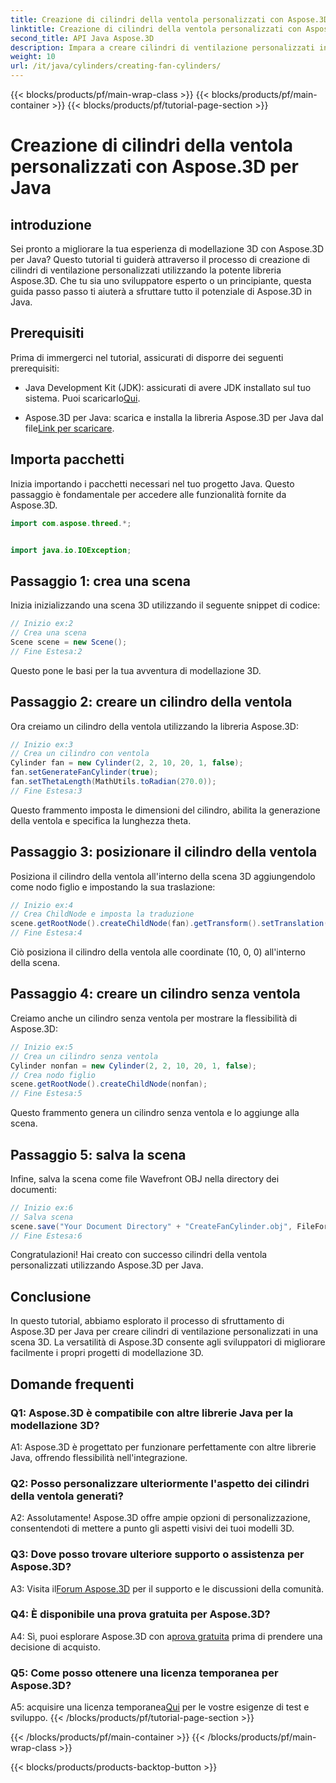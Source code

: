 ```yaml
---
title: Creazione di cilindri della ventola personalizzati con Aspose.3D per Java
linktitle: Creazione di cilindri della ventola personalizzati con Aspose.3D per Java
second_title: API Java Aspose.3D
description: Impara a creare cilindri di ventilazione personalizzati in Java con Aspose.3D. Migliora il tuo gioco di modellazione 3D senza sforzo.
weight: 10
url: /it/java/cylinders/creating-fan-cylinders/
---
```


{{< blocks/products/pf/main-wrap-class >}}
{{< blocks/products/pf/main-container >}}
{{< blocks/products/pf/tutorial-page-section >}}

# Creazione di cilindri della ventola personalizzati con Aspose.3D per Java

## introduzione

Sei pronto a migliorare la tua esperienza di modellazione 3D con Aspose.3D per Java? Questo tutorial ti guiderà attraverso il processo di creazione di cilindri di ventilazione personalizzati utilizzando la potente libreria Aspose.3D. Che tu sia uno sviluppatore esperto o un principiante, questa guida passo passo ti aiuterà a sfruttare tutto il potenziale di Aspose.3D in Java.

## Prerequisiti

Prima di immergerci nel tutorial, assicurati di disporre dei seguenti prerequisiti:

- Java Development Kit (JDK): assicurati di avere JDK installato sul tuo sistema. Puoi scaricarlo[Qui](https://www.oracle.com/java/technologies/javase-downloads.html).

-  Aspose.3D per Java: scarica e installa la libreria Aspose.3D per Java dal file[Link per scaricare](https://releases.aspose.com/3d/java/).

## Importa pacchetti

Inizia importando i pacchetti necessari nel tuo progetto Java. Questo passaggio è fondamentale per accedere alle funzionalità fornite da Aspose.3D.

```java
import com.aspose.threed.*;


import java.io.IOException;
```

## Passaggio 1: crea una scena

Inizia inizializzando una scena 3D utilizzando il seguente snippet di codice:

```java
// Inizio ex:2
// Crea una scena
Scene scene = new Scene();
// Fine Estesa:2
```

Questo pone le basi per la tua avventura di modellazione 3D.

## Passaggio 2: creare un cilindro della ventola

Ora creiamo un cilindro della ventola utilizzando la libreria Aspose.3D:

```java
// Inizio ex:3
// Crea un cilindro con ventola
Cylinder fan = new Cylinder(2, 2, 10, 20, 1, false);
fan.setGenerateFanCylinder(true);
fan.setThetaLength(MathUtils.toRadian(270.0));
// Fine Estesa:3
```

Questo frammento imposta le dimensioni del cilindro, abilita la generazione della ventola e specifica la lunghezza theta.

## Passaggio 3: posizionare il cilindro della ventola

Posiziona il cilindro della ventola all'interno della scena 3D aggiungendolo come nodo figlio e impostando la sua traslazione:

```java
// Inizio ex:4
// Crea ChildNode e imposta la traduzione
scene.getRootNode().createChildNode(fan).getTransform().setTranslation(10, 0, 0);
// Fine Estesa:4
```

Ciò posiziona il cilindro della ventola alle coordinate (10, 0, 0) all'interno della scena.

## Passaggio 4: creare un cilindro senza ventola

Creiamo anche un cilindro senza ventola per mostrare la flessibilità di Aspose.3D:

```java
// Inizio ex:5
// Crea un cilindro senza ventola
Cylinder nonfan = new Cylinder(2, 2, 10, 20, 1, false);
// Crea nodo figlio
scene.getRootNode().createChildNode(nonfan);
// Fine Estesa:5
```

Questo frammento genera un cilindro senza ventola e lo aggiunge alla scena.

## Passaggio 5: salva la scena

Infine, salva la scena come file Wavefront OBJ nella directory dei documenti:

```java
// Inizio ex:6
// Salva scena
scene.save("Your Document Directory" + "CreateFanCylinder.obj", FileFormat.WAVEFRONTOBJ);
// Fine Estesa:6
```

Congratulazioni! Hai creato con successo cilindri della ventola personalizzati utilizzando Aspose.3D per Java.

## Conclusione

In questo tutorial, abbiamo esplorato il processo di sfruttamento di Aspose.3D per Java per creare cilindri di ventilazione personalizzati in una scena 3D. La versatilità di Aspose.3D consente agli sviluppatori di migliorare facilmente i propri progetti di modellazione 3D.

## Domande frequenti

### Q1: Aspose.3D è compatibile con altre librerie Java per la modellazione 3D?

A1: Aspose.3D è progettato per funzionare perfettamente con altre librerie Java, offrendo flessibilità nell'integrazione.

### Q2: Posso personalizzare ulteriormente l'aspetto dei cilindri della ventola generati?

A2: Assolutamente! Aspose.3D offre ampie opzioni di personalizzazione, consentendoti di mettere a punto gli aspetti visivi dei tuoi modelli 3D.

### Q3: Dove posso trovare ulteriore supporto o assistenza per Aspose.3D?

 A3: Visita il[Forum Aspose.3D](https://forum.aspose.com/c/3d/18) per il supporto e le discussioni della comunità.

### Q4: È disponibile una prova gratuita per Aspose.3D?

 A4: Sì, puoi esplorare Aspose.3D con a[prova gratuita](https://releases.aspose.com/) prima di prendere una decisione di acquisto.

### Q5: Come posso ottenere una licenza temporanea per Aspose.3D?

 A5: acquisire una licenza temporanea[Qui](https://purchase.aspose.com/temporary-license/) per le vostre esigenze di test e sviluppo.
{{< /blocks/products/pf/tutorial-page-section >}}

{{< /blocks/products/pf/main-container >}}
{{< /blocks/products/pf/main-wrap-class >}}

{{< blocks/products/products-backtop-button >}}
